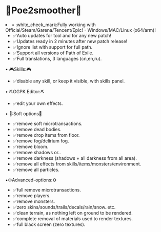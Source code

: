 # :pushpin:Poe2smoother:pushpin:

  <source src="[video.mp4](https://github.com/user-attachments/assets/6f29237d-7dd7-432d-b2dc-823c83e13286)" type="video/mp4">
<li>• :white_check_mark:Fully working with Official/Steam/Garena/Tencent/Epic! - Windows/MAC/Linux (x64/arm)!

- :white_check_mark:Auto updates for tool and for any new patch!
- :white_check_mark:Updates ready in 2 minutes after new patch release!
- :white_check_mark:Ignore list with support for full path.
- :white_check_mark:Support all versions of Path of Exile.
- :white_check_mark:Full translations, 3 languages (cn,en,ru).

• :video_game:Skills::video_game:
- :white_check_mark:disable any skill, or keep it visible, with skills panel.

• :pick:GGPK Editor::pick:
- :white_check_mark:edit your own effects.

• :wrench::Soft options:wrench:
- :white_check_mark:remove soft microtransactions.
- :white_check_mark:remove dead bodies.
- :white_check_mark:remove drop items from floor.
- :white_check_mark:remove fog/delirium fog.
- :white_check_mark:remove bloom.
- :white_check_mark:remove shadows or..
- :white_check_mark:remove darkness (shadows + all darkness from all area).
- :white_check_mark:remove all effects from skills/items/monsters/environment.
- :white_check_mark:remove all particles.

•:gear:Advanced-options::gear:
- :white_check_mark:full remove microtransactions.
- :white_check_mark:remove players.
- :white_check_mark:remove monsters.
- :white_check_mark:zero skins/sounds/trails/decals/rain/snow..etc.
- :white_check_mark:clean terrain, as nothing left on ground to be rendered.
- :white_check_mark:complete removal of materials used to render textures.
- :white_check_mark:full black screen (zero textures).</li>
